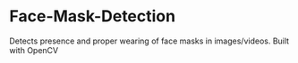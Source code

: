 # Face-Mask-Detection
Detects presence and proper wearing of face masks in images/videos. Built with  OpenCV
